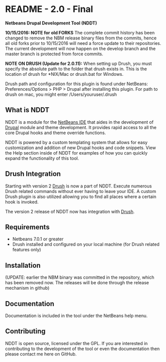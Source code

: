 README - 2.0 - Final
====================

**Netbeans Drupal Development Tool (NDDT)**

**10/15/2016: NOTE for old FORKS**
The complete commit history has been changed to remove the NBM release binary files from the commits, hence all old forks prior to 10/15/2016 will need a force update to their repositories.  The current development will now happen on the develop branch and the master branch is protected from force commits.

**NOTE ON DRUSH (Update for 2.0.11):** When setting up Drush, you must specify the absolute path to the folder
that drush exists in. This is the location of drush for *NIX/Mac or drush.bat for Windows.

Drush path and configuration for this plugin is found under NetBeans: Preferences/Options > PHP > Drupal after installing this plugin.  For path to drush on mac, you might enter /Users/youruser/.drush


What is NDDT
------------

NDDT is a module for the [NetBeans IDE][1] that aides in the development of [Drupal][2] module and
theme development. It provides rapid access to all the core Drupal hooks and theme override functions.

NDDT is powered by a custom templating system that allows for easy customization and addition
of new Drupal hooks and code snippets. View the Help section inside of NDDT for examples of
how you can quickly expand the functionality of this tool.

Drush Integration
-----------------

Starting with version 2 [Drush][3] is now a part of NDDT. Execute numerous Drush related commands
without ever having to leave your IDE. A custom Drush plugin is also utilized allowing you
to find all places where a certain hook is invoked.

The version 2 release of NDDT now has integration with [Drush][3]. 

Requirements
------------

* Netbeans 7.0.1 or greater
* Drush installed and configured on your local machine (for Drush related features only)

Installation
------------
(UPDATE: earlier the NBM binary was committed in the repository, which has been removed now.  The releases will be done through the release mechanism in github)

Documentation
-------------
Documentation is included in the tool under the NetBeans help menu.

Contributing
------------
NDDT is open source, licensed under the GPL. If you are interested in contributing to the
development of the tool or even the documentation then please contact me here on GitHub.

[1]: http://www.netbeans.org
[2]: http://www.drupal.org
[3]: http://www.drupal.org/project/drush

